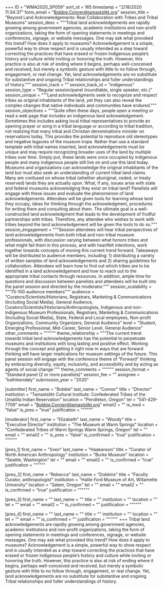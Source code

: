 +++
ID = "WMA2020_SP059"
sort_id = 165
timestamp = "2/18/2020 11:34:37"
form_email = "Bobbie.Conner@tamastslikt.org"
session_title = "Beyond Land Acknowledgements: Real Collaboration with Tribes and Tribal Museums"
session_desc = """Tribal land acknowledgements are rapidly growing among government agencies, academic institutions and non-profit organizations, taking the form of opening statements in meetings and conferences, signage, or website messages. One may ask what provoked this trend? How does it apply to museums? Acknowledgement is a simple, powerful way to show respect and is usually intended as a step toward correcting the practices that have erased or frozen Indigenous people’s history and culture while inviting or honoring the truth. However, this practice is also at risk of ending where it begins, perhaps well-conceived and received, but merely a symbolic gesture with little to no follow through, engagement, or real change. Yet, land acknowledgements are no substitute for substantive and ongoing Tribal relationships and fuller understandings of history."""
session_track = ""
session_track_id = "indigenous"
session_type = "Regular session/panel (roundtable, single speaker, etc.)"
session_unique = """Land acknowledgments seek to recognize and respect tribes as original inhabitants of the land, yet they can also reveal the complex changes that native individuals and communities have endured."""
session_objectives = """Quite often these days, people open a meeting or read a web page that includes an indigenous land acknowledgement. Sometimes this includes asking local tribal representatives to provide an opening prayer or song in a tribal language or according to tribal tradition, not realizing that many tribal and Christian denominations minister on reservations today. This provides the potential to reproduce old stereotypes and negative legacies of the museum trope. Rather than use a standard template with tribal names inserted, land acknowledgements must be unique and may require recognizing broader uses of the land by multiple tribes over time. Simply put, these lands were once occupied by indigenous people and many indigenous people still live on and use this land today. Museums and organizations can acknowledge the original inhabitants of the land but must also seek an understanding of current tribal land claims. Many are confused on whose tribal (whether aboriginal, ceded, or treaty reserved) lands they are actually upon. What, if any, issues arise with state and federal museums acknowledging they exist on tribal land? Panelists will engage with these issues and evaluate the phenomenon of land acknowledgements. Attendees will be given tools for learning whose land they occupy, ideas for thinking through the acknowledgment, procedures for writing them and consulting about them. The ultimate goal is a well-constructed land acknowledgment that leads to the development of fruitful partnerships with tribes. Therefore, any attendee who wishes to work with tribes beyond the land acknowledgement will be given the tools to do so."""
session_engagement = """Session attendees will hear tribal perspectives of land acknowledgements from both tribal and non-tribal museum professionals, with discussion varying between what honors tribes and what might fail them in this process, and with heartfelt intentions, work together towards concepts of moving this current trend forward.  Takeaways will be distributed to audience members, including:  1) distributing a variety of written samples of land acknowledgements and 2) sharing guidelines for collaboration.  Attendees will learn how to find out which tribes are to be identified in a land acknowledgement and how to reach out to the appropriate tribal contacts through resources. In addition, ample time for questions and discussion between panelists and attendees will be built into the panel session and directed by the moderator."""
session_scalability = """75-100 audience members"""
audience = "Curators/Scientists/Historians, Registrars, Marketing & Communications (Including Social Media), General Audience, Curators/Scientists/Historians/Anthropologists, Indigenous and non-Indigenous Museum Professionals,  Registrars, Marketing & Communications (Including Social Media), State, Federal and Local employees, Non-profit Organizations, Community Organizers, General Audience"
level = "Student, Emerging Professional, Mid-Career, Senior Level, General Audience"
other_comments = """"""
theme_relationship = """The current trend towards tribal land acknowledgements has the potential to perpetuate museums and institutions with long lasting and positive effect. Working through the concept and getting it right now in ways that are forward thinking will have larger implications for museum settings of the future. This panel session will engage with the conference theme of “Forward” thinking by embracing diversity, equity, inclusivity, and accessibility and by acting as agents of social change."""
theme_comments = """"""
session_format = "Standard panel (2 or more panelists)"
session_fee = ""
assignee = "kathleendaly"
submission_year = "2020"

[submitter]
first_name = "Bobbie"
last_name = "Connor"
title = "Director"
institution = "Tamastslikt Cultural Institute: Confederated  Tribes  of  the Umatilla  Indian  Reservation"
location = "Pendleton, Oregon"
tel = "541-429-7709"
email = "Bobbie.Conner@tamastslikt.org"
email2 = ""
is_mod = "false"
is_pres = "true"
justification = """"""

[moderator]
first_name = "Elizabeth"
last_name = "Woody"
title = "Executive Director"
institution = "The Museum at Warm Springs"
location = "Confederated Tribes of Warm Springs  Warm Springs, Oregon"
tel = ""
email = ""
email2 = ""
is_pres = "false"
is_confirmed = "true"
justification = """"""

[pres_1]
first_name = "Sven"
last_name = "Haakanson"
title = "Curator of North American Anthropology"
institution = "Burke Museum"
location = "Seattle, Washington"
tel = ""
email = ""
email2 = ""
is_confirmed = "true"
justification = """"""

[pres_2]
first_name = "Rebecca"
last_name = "Dobkins"
title = "Faculty Curator, anthropologist"
institution = "Hallie Ford Museum of Art, Willamette University"
location = "Salem, Oregon"
tel = ""
email = ""
email2 = ""
is_confirmed = "true"
justification = """"""

[pres_3]
first_name = ""
last_name = ""
title = ""
institution = ""
location = ""
tel = ""
email = ""
email2 = ""
is_confirmed = ""
justification = """"""

[pres_4]
first_name = ""
last_name = ""
title = ""
institution = ""
location = ""
tel = ""
email = ""
is_confirmed = ""
justification = """"""
+++
Tribal land acknowledgements are rapidly growing among government agencies, academic institutions and non-profit organizations, taking the form of opening statements in meetings and conferences, signage, or website messages. One may ask what provoked this trend? How does it apply to museums? Acknowledgement is a simple, powerful way to show respect and is usually intended as a step toward correcting the practices that have erased or frozen Indigenous people’s history and culture while inviting or honoring the truth. However, this practice is also at risk of ending where it begins, perhaps well-conceived and received, but merely a symbolic gesture with little to no follow through, engagement, or real change. Yet, land acknowledgements are no substitute for substantive and ongoing Tribal relationships and fuller understandings of history.